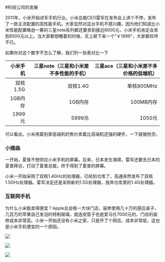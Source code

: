 #科技公司的发展 

2011年，小米开始进军手机行业。小米总裁CEO雷军在发布会上讲个不停，发布了一款主流配置的高性能手机。大家显然对这台手机不感兴趣，因为他们知道比小米性能配置略逊一筹的三星note系列都还要卖到接近6000元，小米手机肯定会卖到6500元以上。当大家都想睡着的时候，天上砸下来一个“￥1999”，大家都欢呼不已。

如果你对这个数字不怎么了解，我们列一张表对比一下


| 小米手机 | 三星note（三星和小米差不多性能的手机） | 三星ace（三星和小米差不多价格的低端机） |
| -----------: | -----------: | -----------: |
| 双核1.5G | 双核1.4G | 单核800MHz |
| 1GB内存 | 1GB内存 | 100MB内存 |
| 1999元 | 5999元 | 1050元 |

可以看出，小米用着别家低端机的售价卖着比高端机还强的硬件，一下就被抢空。

### 小插曲

一开始，夏普不想供应小米手机的屏幕。后来，日本发生海啸，雷军还要去日本的夏普拜访，打动了夏普总裁，终于得到了夏普的屏幕。

小米一开始采购了双核1.4GHz的处理器，已经到仓库了，高通突然发布了双核1.5GHz处理器。雷军决定还是采购新的1.5G处理器，放弃仓库里的1.4G处理器。

### 互联网手机

为什么小米能卖得便宜？Apple总会租一大块门店，装修使用几十万的感应桌子，几百万的苹果自己发泡的特制玻璃，就连皮垫子也是爱马仕7000元的，门店的装修成本非常高。小米一开始还没有小米之家，只是开了个网店，成本非常低，这也是小米手机便宜的一个原因。

![](https://bkimg.cdn.bcebos.com/pic/267f9e2f070828381f30bc5713cbbe014c086e065b6f?x-bce-process=image/resize,m_lfit,w_536,limit_1/format,f_auto)

![](https://bkimg.cdn.bcebos.com/pic/1e30e924b899a9014c08ca697ddf1d7b02087bf45f13?x-bce-process=image/resize,m_lfit,w_536,limit_1/format,f_auto)

![](https://bkimg.cdn.bcebos.com/pic/f703738da9773912b31b6965ee529118367adab44429?x-bce-process=image/resize,m_lfit,w_536,limit_1/format,f_auto)
